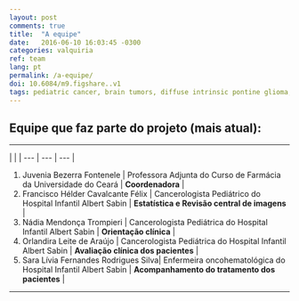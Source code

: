 ```yaml
---
layout: post
comments: true
title:  "A equipe"
date:   2016-06-10 16:03:45 -0300
categories: valquiria
ref: team
lang: pt
permalink: /a-equipe/
doi: 10.6084/m9.figshare..v1
tags: pediatric cancer, brain tumors, diffuse intrinsic pontine glioma, clinical trial
---
```


## Equipe que faz parte do projeto (mais atual):

---

 | | |
--- | --- | --- |
1. Juvenia Bezerra Fontenele | Professora Adjunta do Curso de Farmácia da Universidade do Ceará | **Coordenadora** |
2. Francisco Hélder Cavalcante Félix | Cancerologista Pediátrico do Hospital Infantil Albert Sabin |  **Estatística e Revisão central de imagens** |
3. Nádia Mendonça Trompieri | Cancerologista Pediátrica do Hospital Infantil Albert Sabin |  **Orientação clínica** |
4. Orlandira Leite de Araújo | Cancerologista Pediátrica do Hospital Infantil Albert Sabin  | **Avaliação clínica dos pacientes** |
5. Sara Lívia Fernandes Rodrigues Silva| Enfermeira oncohematológica do Hospital Infantil Albert Sabin |  **Acompanhamento do tratamento dos pacientes** |

---
